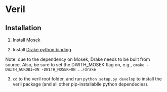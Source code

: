 # Veril

## Installation

1. Install [Mosek](https://www.mosek.com)

2. Install [Drake python binding](https://drake.mit.edu/python_bindings.html).

Note: due to the dependency on Mosek, Drake needs to be built from source. Also, be sure to set the DWITH_MOSEK flag on, e.g., `cmake -DWITH_GUROBI=ON -DWITH_MOSEK=ON ../drake`

3. `cd` to the veril root folder, and run
```python setup.py develop``` to install the veril package (and all other pip-installablle python dependecies).